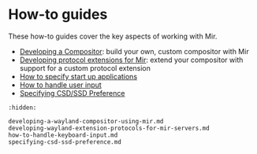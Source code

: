 # How-to guides
These how-to guides cover the key aspects of working with Mir.

- [Developing a Compositor](developing-a-wayland-compositor-using-mir.md): build your own, custom compositor with Mir
- [Developing protocol extensions for Mir](developing-wayland-extension-protocols-for-mir-servers.md): extend your compositor with support for a custom protocol extension
- [How to specify start up applications](how-to-specify-startup-apps.md)
- [How to handle user input](how-to-handle-keyboard-input.md)
- [Specifying CSD/SSD Preference](specifying-csd-ssd-preference.md)

```{toctree}
:hidden:

developing-a-wayland-compositor-using-mir.md
developing-wayland-extension-protocols-for-mir-servers.md
how-to-handle-keyboard-input.md
specifying-csd-ssd-preference.md
```
